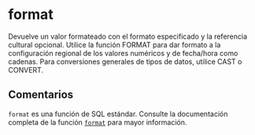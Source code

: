 ﻿---
SidebarGroup: "index-text-functions"
Autogenerated: true
---

# format

Devuelve un valor formateado con el formato especificado y la referencia cultural opcional. Utilice la función FORMAT para dar formato a la configuración regional de los valores numéricos y de fecha/hora como cadenas. Para conversiones generales de tipos de datos, utilice CAST o CONVERT.

## Comentarios 

`format` es una función de SQL estándar. Consulte la documentación completa de la función [`format`](https://learn.microsoft.com/es-es/sql/t-sql/functions/format-transact-sql) para mayor información.
